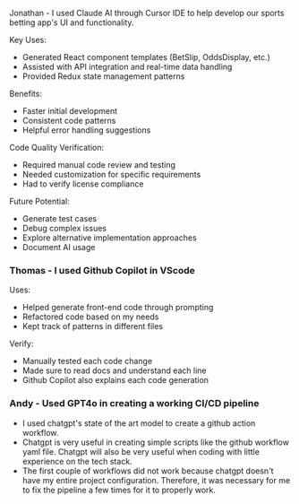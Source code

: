 Jonathan - I used Claude AI through Cursor IDE to help develop our sports betting app's UI and functionality.

Key Uses:

- Generated React component templates (BetSlip, OddsDisplay, etc.)
- Assisted with API integration and real-time data handling
- Provided Redux state management patterns

Benefits:

- Faster initial development
- Consistent code patterns
- Helpful error handling suggestions

Code Quality Verification:

- Required manual code review and testing
- Needed customization for specific requirements
- Had to verify license compliance

Future Potential:

- Generate test cases
- Debug complex issues
- Explore alternative implementation approaches
- Document AI usage


### Thomas - I used Github Copilot in VScode

Uses:

- Helped generate front-end code through prompting
- Refactored code based on my needs
- Kept track of patterns in different files

Verify:

- Manually tested each code change
- Made sure to read docs and understand each line
- Github Copilot also explains each code generation

### Andy - Used GPT4o in creating a working CI/CD pipeline
- I used chatgpt's state of the art model to create a github action workflow.
- Chatgpt is very useful in creating simple scripts like the github workflow yaml file. Chatgpt will also be very useful when coding with little experience on the tech stack.
- The first couple of workflows did not work because chatgpt doesn't have my entire project configuration. Therefore, it was necessary for me to fix the pipeline a few times for it to properly work.
